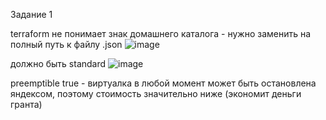 Задание 1

terraform не понимает знак домашнего каталога - нужно заменить на полный путь к файлу .json
![image](https://github.com/user-attachments/assets/30cc211d-2972-440d-adea-4f17445f9d0e)

должно быть standard
![image](https://github.com/user-attachments/assets/e0c73da3-7421-4c2b-bca5-4e28b35a4983)


preemptible true - виртуалка в любой момент может быть остановлена яндексом, поэтому стоимость значительно ниже (экономит деньги гранта)


